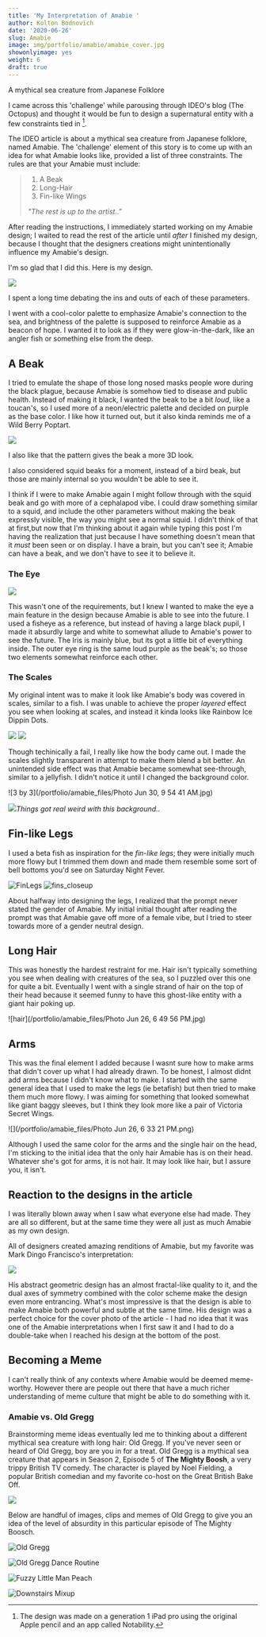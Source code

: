 ```yaml
---
title: 'My Interpretation of Amabie '
author: Kolton Bodnovich
date: '2020-06-26'
slug: Amabie
image: img/portfolio/amabie/amabie_cover.jpg
showonlyimage: yes
weight: 6
draft: true
---
```


A mythical sea creature from Japanese Folklore 
    

 <!--more-->

I came across this 'challenge' while parousing through IDEO's blog (The Octopus) and thought it would be fun to design a supernatural entity with a few constraints tied in [^app]. 



The IDEO article is about a mythical sea creature from Japanese folklore, named Amabie. The 'challenge' element of this story is to come up with an idea for what Amabie looks like, provided a list of three constraints. The rules are that your Amabie must include: 

>1. A Beak
>2. Long-Hair
>3. Fin-like Wings
>
>*"The rest is up to the artist.."* 

After reading the instructions, I immediately started working on my Amabie design; I waited to read the rest of the article until *after* I finished my design, because I thought that the designers creations might unintentionally influence my Amabie's design. 

I'm so glad that I did this. 
Here is my design. 

![](/portfolio/amabie_files/amabie_1.jpg)

I spent a long time debating the ins and outs of each of these parameters. 

I went with a cool-color palette to emphasize Amabie's connection to the sea, and brightness of the palette is supposed to reinforce Amabie as a beacon of hope. I wanted it to look as if they were glow-in-the-dark, like an angler fish or something else from the deep. 

## A Beak

I tried to emulate the shape of those long nosed masks people wore during the black plague, because Amabie is somehow tied to disease and public health. Instead of making it black, I wanted the beak to be a bit *loud*, like a toucan's, so I used more of a neon/electric palette and decided on purple as the base color. I like how it turned out, but it also kinda reminds me of a Wild Berry Poptart. 


![](/portfolio/amabie_files/amabie_beak.jpg)

I also like that the pattern gives the beak a more 3D look.

I also considered squid beaks for a moment, instead of a bird beak, but those are mainly internal so you wouldn't be able to see it. 

I think if I were to make Amabie again I might follow through with the squid beak and go with more of a cephalapod vibe. I could draw something similar to a squid, and include the other parameters without making the beak expressly visible, the way you might see a normal squid. I didn't think of that at first,but now that I'm thinking about it again while typing this post I'm having the realization that just because I have something doesn't mean that it *must* been seen or on display. I have a brain, but you can't see it; Amabie can have a beak, and we don't have to see it to believe it. 

### The Eye

![](/portfolio/amabie_files/amabie_eye.jpg)

This wasn't one of the requirements, but I knew I wanted to make the eye a main feature in the design because Amabie is able to see into the future. I used a fisheye as a reference, but instead of having a large black pupil, I made it absurdly large and white to somewhat allude to Amabie's power to see the future.  The Iris is mainly blue, but its got a little bit of everything inside. The outer eye ring is the same loud purple as the beak's; so those two elements somewhat reinforce each other. 

### The Scales

My original intent was to make it look like Amabie's body was covered in scales, similar to a fish. I was unable to achieve the proper *layered* effect you see when looking at scales, and instead it kinda looks like Rainbow Ice Dippin Dots.

![](/portfolio/amabie_files/amabie_body.jpg)
![](/portfolio/amabie_files/Rainbow-Ice.png)

Though techinically a fail, I really like how the body came out. I made the scales slightly transparent in attempt to make them blend a bit better. An unintended side effect was that Amabie became somewhat see-through, similar to a jellyfish. I didn't notice it until I changed the background color.

![3 by 3](/portfolio/amabie_files/Photo Jun 30, 9 54 41 AM.jpg)

![](/portfolio/amabie_files/amabie_purple.jpg)*Things got real weird with this background..*

## Fin-like Legs
I used a beta fish as inspiration for the *fin-like legs*; they were initially much more flowy but I trimmed them down and made them resemble some sort of bell bottoms you'd see on Saturday Night Fever.

![FinLegs](/portfolio/amabie_files/amabie_finlegs_zoomish.jpg)
![fins_closeup](/portfolio/amabie_files/fin_legs_close_up.jpg)

About halfway into designing the legs, I realized that the prompt never stated the gender of Amabie. My initial initial thought after reading the prompt was that Amabie gave off more of a female vibe, but I tried to steer towards more of a gender neutral design. 



## Long Hair

This was honestly the hardest restraint for me. Hair isn't typically something you see when dealing with creatures of the sea, so I puzzled over this one for quite a bit. Eventually I went with a single strand of hair on the top of their head because it seemed funny to have this ghost-like entity with a giant hair poking up. 

![hair](/portfolio/amabie_files/Photo Jun 26, 6 49 56 PM.jpg)

## Arms

This was the final element I added because I wasnt sure how to make arms that didn't cover up what I had already drawn. To be honest, I almost didnt add arms because I didn't know what to make. I started with the same general idea that I used to make the legs (ie betafish) but then tried to make them much more flowy. I was aiming for something that looked somewhat like giant baggy sleeves, but I think they look more like a pair of Victoria Secret Wings. 

![](/portfolio/amabie_files/Photo Jun 26, 6 33 21 PM.png)

Although I used the same color for the arms and the single hair on the head, I'm sticking to the initial idea that the only hair Amabie has is on their head. Whatever she's got for arms, it is not hair. It may look like hair, but I assure you, it isn't. 

## Reaction to the designs in the article 

I was literally blown away when I saw what everyone else had made. They are all so different, but at the same time they were all just as much Amabie as my own design. 

All of designers created amazing renditions of Amabie, but my favorite was Mark Dingo Francisco's interpretation:

![](/portfolio/amabie_files/AMABIE_DINGOOO.jpg)

His abstract geometric design has an almost fractal-like quality to it, and the dual axes of symmetry combined with the color scheme make the design even more entrancing. What's most impressive is that the design is able to make Amabie both powerful and subtle at the same time. His design was a perfect choice for the cover photo of the article - I had no idea that it was one of the Amabie interpretations when I first saw it and I had to do a double-take when I reached his design at the bottom of the post. 

## Becoming a Meme

I can't really think of any contexts where Amabie would be deemed meme-worthy. However there are people out there that have a much richer understanding of meme culture that might be able to do something with it. 

### Amabie vs. Old Gregg

Brainstorming meme ideas eventually led me to thinking about a different mythical sea creature with long hair: Old Gregg. If you've never seen or heard of Old Gregg, boy are you in for a treat. Old Gregg is a mythical sea creature that appears in Season 2, Episode 5 of **The Mighty Boosh**, a very trippy British TV comedy. The character is played by Noel Fielding, a popular British comedian and my favorite co-host on the Great British Bake Off.

![](/portfolio/amabie_files/noelfielding.JPG)

Below are handful of images, clips and memes of Old Gregg to give you an idea of the level of absurdity in this particular episode of The Mighty Boosch. 

![Old Gregg](/portfolio/amabie_files/oldgregg_closeup.jpg)

![Old Gregg Dance Routine](/portfolio/amabie_files/oldgregg_dance.gif)

![Fuzzy Little Man Peach](/portfolio/amabie_files/oldgregg_fuzzylittlemanpeach.jpg)

![Downstairs Mixup](/portfolio/amabie_files/oldgregg_mangina.gif)


[^app]: The design was made on a generation 1 iPad pro using the original Apple pencil and an app called Notability. 
